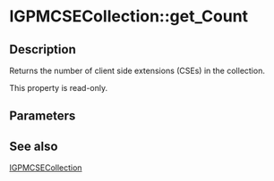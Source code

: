 # IGPMCSECollection::get_Count

## Description

Returns the number of client side extensions (CSEs) in the collection.

This property is read-only.

## Parameters

## See also

[IGPMCSECollection](https://learn.microsoft.com/previous-versions/windows/desktop/api/gpmgmt/nn-gpmgmt-igpmcsecollection)